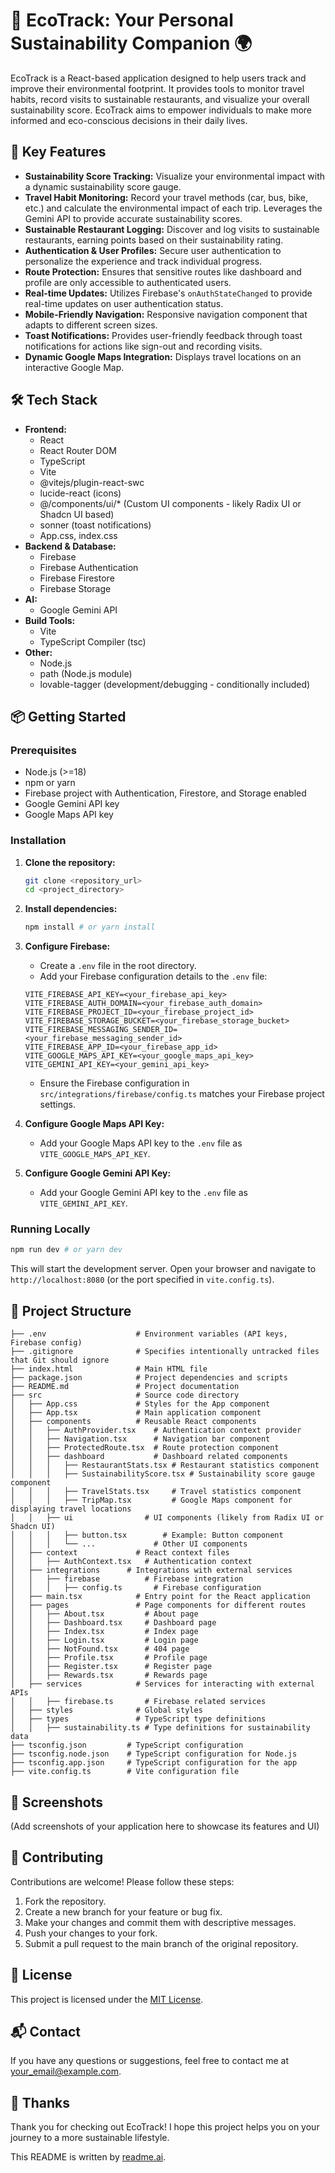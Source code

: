# 🌿 EcoTrack: Your Personal Sustainability Companion 🌍

EcoTrack is a React-based application designed to help users track and improve their environmental footprint. It provides tools to monitor travel habits, record visits to sustainable restaurants, and visualize your overall sustainability score. EcoTrack aims to empower individuals to make more informed and eco-conscious decisions in their daily lives.

## 🚀 Key Features

- **Sustainability Score Tracking:**  Visualize your environmental impact with a dynamic sustainability score gauge.
- **Travel Habit Monitoring:**  Record your travel methods (car, bus, bike, etc.) and calculate the environmental impact of each trip.  Leverages the Gemini API to provide accurate sustainability scores.
- **Sustainable Restaurant Logging:**  Discover and log visits to sustainable restaurants, earning points based on their sustainability rating.
- **Authentication & User Profiles:** Secure user authentication to personalize the experience and track individual progress.
- **Route Protection:** Ensures that sensitive routes like dashboard and profile are only accessible to authenticated users.
- **Real-time Updates:** Utilizes Firebase's `onAuthStateChanged` to provide real-time updates on user authentication status.
- **Mobile-Friendly Navigation:** Responsive navigation component that adapts to different screen sizes.
- **Toast Notifications:** Provides user-friendly feedback through toast notifications for actions like sign-out and recording visits.
- **Dynamic Google Maps Integration:** Displays travel locations on an interactive Google Map.

## 🛠️ Tech Stack

*   **Frontend:**
    *   React
    *   React Router DOM
    *   TypeScript
    *   Vite
    *   @vitejs/plugin-react-swc
    *   lucide-react (icons)
    *   @/components/ui/\* (Custom UI components - likely Radix UI or Shadcn UI based)
    *   sonner (toast notifications)
    *   App.css, index.css
*   **Backend & Database:**
    *   Firebase
    *   Firebase Authentication
    *   Firebase Firestore
    *   Firebase Storage
*   **AI:**
    *   Google Gemini API
*   **Build Tools:**
    *   Vite
    *   TypeScript Compiler (tsc)
*   **Other:**
    *   Node.js
    *   path (Node.js module)
    *   lovable-tagger (development/debugging - conditionally included)

## 📦 Getting Started

### Prerequisites

*   Node.js (>=18)
*   npm or yarn
*   Firebase project with Authentication, Firestore, and Storage enabled
*   Google Gemini API key
*   Google Maps API key

### Installation

1.  **Clone the repository:**

    ```bash
    git clone <repository_url>
    cd <project_directory>
    ```

2.  **Install dependencies:**

    ```bash
    npm install # or yarn install
    ```

3.  **Configure Firebase:**

    *   Create a `.env` file in the root directory.
    *   Add your Firebase configuration details to the `.env` file:

    ```
    VITE_FIREBASE_API_KEY=<your_firebase_api_key>
    VITE_FIREBASE_AUTH_DOMAIN=<your_firebase_auth_domain>
    VITE_FIREBASE_PROJECT_ID=<your_firebase_project_id>
    VITE_FIREBASE_STORAGE_BUCKET=<your_firebase_storage_bucket>
    VITE_FIREBASE_MESSAGING_SENDER_ID=<your_firebase_messaging_sender_id>
    VITE_FIREBASE_APP_ID=<your_firebase_app_id>
    VITE_GOOGLE_MAPS_API_KEY=<your_google_maps_api_key>
    VITE_GEMINI_API_KEY=<your_gemini_api_key>
    ```

    *   Ensure the Firebase configuration in `src/integrations/firebase/config.ts` matches your Firebase project settings.

4.  **Configure Google Maps API Key:**

    *   Add your Google Maps API key to the `.env` file as `VITE_GOOGLE_MAPS_API_KEY`.

5.  **Configure Google Gemini API Key:**
    *   Add your Google Gemini API key to the `.env` file as `VITE_GEMINI_API_KEY`.

### Running Locally

```bash
npm run dev # or yarn dev
```

This will start the development server. Open your browser and navigate to `http://localhost:8080` (or the port specified in `vite.config.ts`).

## 📂 Project Structure

```
├── .env                    # Environment variables (API keys, Firebase config)
├── .gitignore              # Specifies intentionally untracked files that Git should ignore
├── index.html              # Main HTML file
├── package.json            # Project dependencies and scripts
├── README.md               # Project documentation
├── src                     # Source code directory
│   ├── App.css             # Styles for the App component
│   ├── App.tsx             # Main application component
│   ├── components          # Reusable React components
│   │   ├── AuthProvider.tsx    # Authentication context provider
│   │   ├── Navigation.tsx      # Navigation bar component
│   │   ├── ProtectedRoute.tsx  # Route protection component
│   │   ├── dashboard           # Dashboard related components
│   │   │   ├── RestaurantStats.tsx # Restaurant statistics component
│   │   │   ├── SustainabilityScore.tsx # Sustainability score gauge component
│   │   │   ├── TravelStats.tsx     # Travel statistics component
│   │   │   ├── TripMap.tsx         # Google Maps component for displaying travel locations
│   │   ├── ui                # UI components (likely from Radix UI or Shadcn UI)
│   │   │   ├── button.tsx        # Example: Button component
│   │   │   └── ...             # Other UI components
│   ├── context             # React context files
│   │   ├── AuthContext.tsx   # Authentication context
│   ├── integrations      # Integrations with external services
│   │   ├── firebase          # Firebase integration
│   │   │   ├── config.ts       # Firebase configuration
│   ├── main.tsx            # Entry point for the React application
│   ├── pages               # Page components for different routes
│   │   ├── About.tsx         # About page
│   │   ├── Dashboard.tsx     # Dashboard page
│   │   ├── Index.tsx         # Index page
│   │   ├── Login.tsx         # Login page
│   │   ├── NotFound.tsx      # 404 page
│   │   ├── Profile.tsx       # Profile page
│   │   ├── Register.tsx      # Register page
│   │   ├── Rewards.tsx       # Rewards page
│   ├── services            # Services for interacting with external APIs
│   │   ├── firebase.ts       # Firebase related services
│   ├── styles              # Global styles
│   ├── types               # TypeScript type definitions
│   │   ├── sustainability.ts # Type definitions for sustainability data
├── tsconfig.json         # TypeScript configuration
├── tsconfig.node.json    # TypeScript configuration for Node.js
├── tsconfig.app.json     # TypeScript configuration for the app
├── vite.config.ts        # Vite configuration file
```

## 📸 Screenshots

(Add screenshots of your application here to showcase its features and UI)

## 🤝 Contributing

Contributions are welcome! Please follow these steps:

1.  Fork the repository.
2.  Create a new branch for your feature or bug fix.
3.  Make your changes and commit them with descriptive messages.
4.  Push your changes to your fork.
5.  Submit a pull request to the main branch of the original repository.

## 📝 License

This project is licensed under the [MIT License](LICENSE).

## 📬 Contact

If you have any questions or suggestions, feel free to contact me at [your_email@example.com](mailto:your_email@example.com).

## 💖 Thanks

Thank you for checking out EcoTrack! I hope this project helps you on your journey to a more sustainable lifestyle.

This README is written by [readme.ai](https://readme-generator-phi.vercel.app/).

